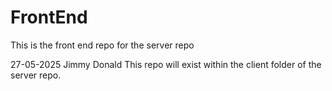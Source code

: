 # FrontEnd
This is the front end repo for the server repo

27-05-2025 Jimmy Donald
  This repo will exist within the client folder of the server repo.
